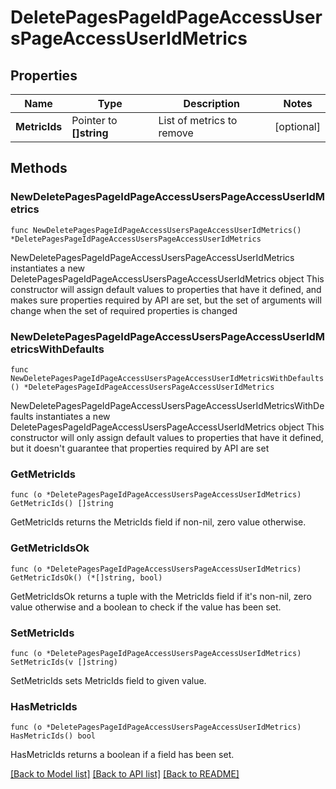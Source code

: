 # DeletePagesPageIdPageAccessUsersPageAccessUserIdMetrics

## Properties

Name | Type | Description | Notes
------------ | ------------- | ------------- | -------------
**MetricIds** | Pointer to **[]string** | List of metrics to remove | [optional] 

## Methods

### NewDeletePagesPageIdPageAccessUsersPageAccessUserIdMetrics

`func NewDeletePagesPageIdPageAccessUsersPageAccessUserIdMetrics() *DeletePagesPageIdPageAccessUsersPageAccessUserIdMetrics`

NewDeletePagesPageIdPageAccessUsersPageAccessUserIdMetrics instantiates a new DeletePagesPageIdPageAccessUsersPageAccessUserIdMetrics object
This constructor will assign default values to properties that have it defined,
and makes sure properties required by API are set, but the set of arguments
will change when the set of required properties is changed

### NewDeletePagesPageIdPageAccessUsersPageAccessUserIdMetricsWithDefaults

`func NewDeletePagesPageIdPageAccessUsersPageAccessUserIdMetricsWithDefaults() *DeletePagesPageIdPageAccessUsersPageAccessUserIdMetrics`

NewDeletePagesPageIdPageAccessUsersPageAccessUserIdMetricsWithDefaults instantiates a new DeletePagesPageIdPageAccessUsersPageAccessUserIdMetrics object
This constructor will only assign default values to properties that have it defined,
but it doesn't guarantee that properties required by API are set

### GetMetricIds

`func (o *DeletePagesPageIdPageAccessUsersPageAccessUserIdMetrics) GetMetricIds() []string`

GetMetricIds returns the MetricIds field if non-nil, zero value otherwise.

### GetMetricIdsOk

`func (o *DeletePagesPageIdPageAccessUsersPageAccessUserIdMetrics) GetMetricIdsOk() (*[]string, bool)`

GetMetricIdsOk returns a tuple with the MetricIds field if it's non-nil, zero value otherwise
and a boolean to check if the value has been set.

### SetMetricIds

`func (o *DeletePagesPageIdPageAccessUsersPageAccessUserIdMetrics) SetMetricIds(v []string)`

SetMetricIds sets MetricIds field to given value.

### HasMetricIds

`func (o *DeletePagesPageIdPageAccessUsersPageAccessUserIdMetrics) HasMetricIds() bool`

HasMetricIds returns a boolean if a field has been set.


[[Back to Model list]](../README.md#documentation-for-models) [[Back to API list]](../README.md#documentation-for-api-endpoints) [[Back to README]](../README.md)


